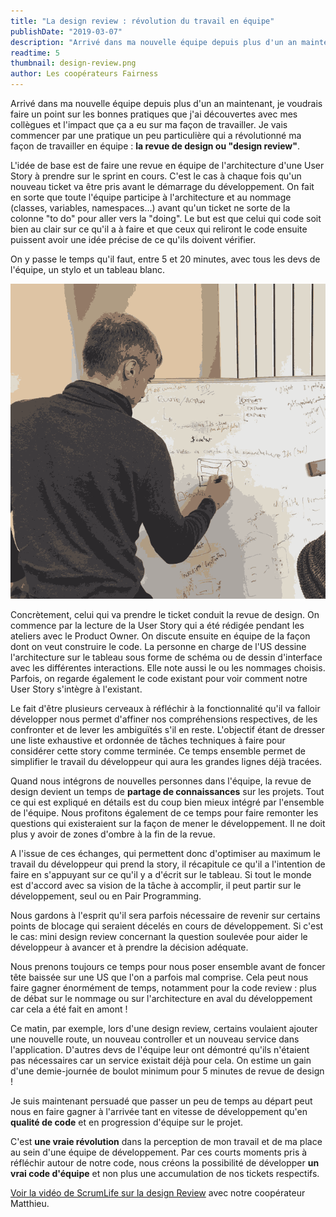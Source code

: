 ```yaml
---
title: "La design review : révolution du travail en équipe"
publishDate: "2019-03-07"
description: "Arrivé dans ma nouvelle équipe depuis plus d'un an maintenant, je voudrais faire un point sur les bonnes pratiques que j'ai découvertes avec mes collègues et l'impact que ça a eu sur ma façon de travailler. Je vais commencer par une pratique un peu particulière qui a révolutionné ma façon de travailler en équipe : la revue de design ou 'design review'."
readtime: 5
thumbnail: design-review.png
author: Les coopérateurs Fairness
---
```

Arrivé dans ma nouvelle équipe depuis plus d'un an maintenant, je voudrais faire un point sur les bonnes pratiques que j'ai découvertes avec mes collègues et l'impact que ça a eu sur ma façon de travailler. Je vais commencer par une pratique un peu particulière qui a révolutionné ma façon de travailler en équipe : **la revue de design ou "design review"**.

L'idée de base est de faire une revue en équipe de l'architecture d'une User Story à prendre sur le sprint en cours. C'est le cas à chaque fois qu'un nouveau ticket va être pris avant le démarrage du développement. On fait en sorte que toute l'équipe participe à l'architecture et au nommage (classes, variables, namespaces...) avant qu'un ticket ne sorte de la colonne "to do" pour aller vers la "doing". Le but est que celui qui code soit bien au clair sur ce qu'il a à faire et que ceux qui reliront le code ensuite puissent avoir une idée précise de ce qu'ils doivent vérifier.

On y passe le temps qu'il faut, entre 5 et 20 minutes, avec tous les devs de l'équipe, un stylo et un tableau blanc.

![Design review](/blog/images/design-review.png)

Concrètement, celui qui va prendre le ticket conduit la revue de design. On commence par la lecture de la User Story qui a été rédigée pendant les ateliers avec le Product Owner. On discute ensuite en équipe de la façon dont on veut construire le code. La personne en charge de l'US dessine l'architecture sur le tableau sous forme de schéma ou de dessin d'interface avec les différentes interactions. Elle note aussi le ou les nommages choisis. Parfois, on regarde également le code existant pour voir comment notre User Story s'intègre à l'existant.

Le fait d'être plusieurs cerveaux à réfléchir à la fonctionnalité qu'il va falloir développer nous permet d'affiner nos compréhensions respectives, de les confronter et de lever les ambiguïtés s'il en reste. L'objectif étant de dresser une liste exhaustive et ordonnée de tâches techniques à faire pour considérer cette story comme terminée. Ce temps ensemble permet de simplifier le travail du développeur qui aura les grandes lignes déjà tracées.

Quand nous intégrons de nouvelles personnes dans l'équipe, la revue de design devient un temps de **partage de connaissances** sur les projets. Tout ce qui est expliqué en détails est du coup bien mieux intégré par l'ensemble de l'équipe. Nous profitons également de ce temps pour faire remonter les questions qui existeraient sur la façon de mener le développement. Il ne doit plus y avoir de zones d'ombre à la fin de la revue.

A l'issue de ces échanges, qui permettent donc d'optimiser au maximum le travail du développeur qui prend la story, il récapitule ce qu'il a l'intention de faire en s'appuyant sur ce qu'il y a d'écrit sur le tableau. Si tout le monde est d'accord avec sa vision de la tâche à accomplir, il peut partir sur le développement, seul ou en Pair Programming.

Nous gardons à l'esprit qu'il sera parfois nécessaire de revenir sur certains points de blocage qui seraient décelés en cours de développement. Si c'est le cas: mini design review concernant la question soulevée pour aider le développeur à avancer et à prendre la décision adéquate.

Nous prenons toujours ce temps pour nous poser ensemble avant de foncer tête baissée sur une US que l'on a parfois mal comprise. Cela peut nous faire gagner énormément de temps, notamment pour la code review : plus de débat sur le nommage ou sur l'architecture en aval du développement car cela a été fait en amont !

Ce matin, par exemple, lors d'une design review, certains voulaient ajouter une nouvelle route, un nouveau controller et un nouveau service dans l'application. D'autres devs de l'équipe leur ont démontré qu'ils n'étaient pas nécessaires car un service existait déjà pour cela. On estime un gain d'une demie-journée de boulot minimum pour 5 minutes de revue de design !

Je suis maintenant persuadé que passer un peu de temps au départ peut nous en faire gagner à l'arrivée tant en vitesse de développement qu'en **qualité de code** et en progression d'équipe sur le projet.

C'est **une vraie révolution** dans la perception de mon travail et de ma place au sein d'une équipe de développement. Par ces courts moments pris à réfléchir autour de notre code, nous créons la possibilité de développer **un vrai code d'équipe** et non plus une accumulation de nos tickets respectifs.

[Voir la vidéo de ScrumLife sur la design Review](https://www.youtube.com/watch?v=2Bre5j3SNjU) avec notre coopérateur Matthieu.
